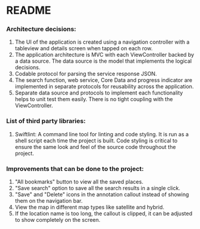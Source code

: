 # README
### Architecture decisions: 

1. The UI of the application is created using a navigation controller with a tableview and details screen when tapped on each row.
2. The application architecture is MVC with each ViewController backed by a data source. The data source is the model that implements the logical decisions.
3. Codable protocol for parsing the service response JSON.
3. The search function, web service, Core Data and progress indicator are implemented in separate protocols for reusability across the application.
4. Separate data source and protocols to implement each functionality helps to unit test them easily. There is no tight coupling with the ViewController.

### List of third party libraries:

1. Swiftlint: A command line tool for linting and code styling. It is run as a shell script each time the project is built. Code styling is critical to ensure the same look and feel of the source code throughout the project.


### Improvements that can be done to the project:
1. "All bookmarks" button to view all the saved places.
2. "Save search" option to save all the search results in a single click.
3. "Save" and "Delete" icons in the annotation callout instead of showing them on the navigation bar.
4. View the map in different map types like satellite and hybrid.
5. If the location name is too long, the callout is clipped, it can be adjusted to show completely on the screen.

